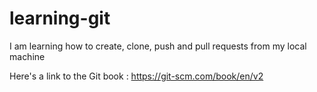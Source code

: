 # learning-git
I am learning how to create, clone, push and pull requests from my local machine




Here's a link to the Git book : https://git-scm.com/book/en/v2
